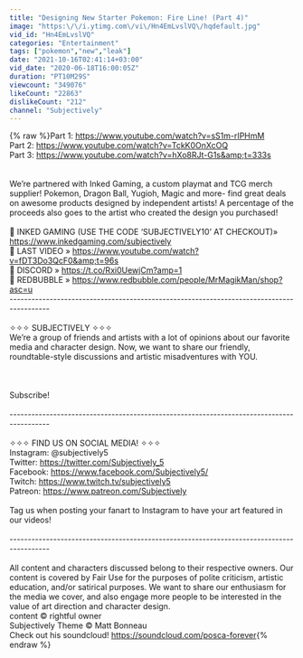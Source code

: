 ```yaml
---
title: "Designing New Starter Pokemon: Fire Line! (Part 4)"
image: "https:\/\/i.ytimg.com\/vi\/Hn4EmLvslVQ\/hqdefault.jpg"
vid_id: "Hn4EmLvslVQ"
categories: "Entertainment"
tags: ["pokemon","new","leak"]
date: "2021-10-16T02:41:14+03:00"
vid_date: "2020-06-18T16:00:05Z"
duration: "PT10M29S"
viewcount: "349076"
likeCount: "22863"
dislikeCount: "212"
channel: "Subjectively"
---
```

{% raw %}Part 1: <a rel="nofollow" target="blank" href="https://www.youtube.com/watch?v=sS1m-rIPHmM">https://www.youtube.com/watch?v=sS1m-rIPHmM</a><br />Part 2: <a rel="nofollow" target="blank" href="https://www.youtube.com/watch?v=TckK0OnXcOQ">https://www.youtube.com/watch?v=TckK0OnXcOQ</a><br />Part 3: <a rel="nofollow" target="blank" href="https://www.youtube.com/watch?v=hXo8RJt-G1s&amp;t=333s">https://www.youtube.com/watch?v=hXo8RJt-G1s&amp;t=333s</a><br /><br /><br />We’re partnered with Inked Gaming, a custom playmat and TCG merch supplier! Pokemon, Dragon Ball, Yugioh, Magic and more- find great deals on awesome products designed by independent artists! A percentage of the proceeds also goes to the artist who created the design you purchased! <br /><br />🎲 INKED GAMING (USE THE CODE ‘SUBJECTIVELY10’ AT CHECKOUT)» <a rel="nofollow" target="blank" href="https://www.inkedgaming.com/subjectively">https://www.inkedgaming.com/subjectively</a><br />🎥 LAST VIDEO » <a rel="nofollow" target="blank" href="https://www.youtube.com/watch?v=fDT3Do3QcF0&amp;t=96s">https://www.youtube.com/watch?v=fDT3Do3QcF0&amp;t=96s</a><br />💬 DISCORD » <a rel="nofollow" target="blank" href="https://t.co/Rxi0UewjCm?amp=1">https://t.co/Rxi0UewjCm?amp=1</a><br />👕 REDBUBBLE » <a rel="nofollow" target="blank" href="https://www.redbubble.com/people/MrMagikMan/shop?asc=u">https://www.redbubble.com/people/MrMagikMan/shop?asc=u</a><br />-----------------------------------------------------------------------------------------<br /><br />✧✧✧ SUBJECTIVELY ✧✧✧<br />We’re a group of friends and artists with a lot of opinions about our favorite media and character design. Now, we want to share our friendly, roundtable-style discussions and artistic misadventures with YOU. <br /><br /><br /><br />Subscribe! <br /><br />-----------------------------------------------------------------------------------------<br /><br />✧✧✧ FIND US ON SOCIAL MEDIA! ✧✧✧<br />Instagram: @subjectively5<br />Twitter: <a rel="nofollow" target="blank" href="https://twitter.com/Subjectively_5">https://twitter.com/Subjectively_5</a><br />Facebook: <a rel="nofollow" target="blank" href="https://www.facebook.com/Subjectively5/">https://www.facebook.com/Subjectively5/</a><br />Twitch: <a rel="nofollow" target="blank" href="https://www.twitch.tv/subjectively5">https://www.twitch.tv/subjectively5</a> <br />Patreon: <a rel="nofollow" target="blank" href="https://www.patreon.com/Subjectively">https://www.patreon.com/Subjectively</a> <br /><br />Tag us when posting your fanart to Instagram to have your art featured in our videos!<br /><br />-----------------------------------------------------------------------------------------<br /><br />All content and characters discussed belong to their respective owners. Our content is covered by Fair Use for the purposes of polite criticism, artistic education, and/or satirical purposes. We want to share our enthusiasm for the media we cover, and also engage more people to be interested in the value of art direction and character design.<br />content © rightful owner<br />Subjectively Theme © Matt Bonneau<br />Check out his soundcloud! <a rel="nofollow" target="blank" href="https://soundcloud.com/posca-forever">https://soundcloud.com/posca-forever</a>{% endraw %}
